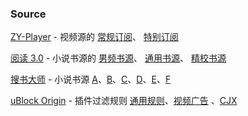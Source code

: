 ### Source

[ZY-Player](https://github.com/cuiocean/ZY-Player) - 视频源的 [常规订阅](https://cdn.jsdelivr.net/gh/LuanJian/awesome@dev/Source/files/zyplayer.json)、 [特别订阅](https://cdn.jsdelivr.net/gh/LuanJian/awesome@dev/Source/files/xzyplayer.json) 
  
[阅读 3.0](https://github.com/gedoor/legado) - 小说书源的 [男频书源](http://shuyuan.miaogongzi.net/shuyuan/1617406392.json)、 [通用书源](http://no-mystery.gitee.io/shuyuan/%E5%85%A8%E7%BD%91%E9%80%9A%E7%94%A8.json)、 [精校书源](http://no-mystery.gitee.io/shuyuan/%E7%B2%BE%E6%A0%A1%E4%B9%A6%E6%BA%90%E5%90%88%E9%9B%86.json) 

[搜书大师]() - 小说书源 [A](https://yuedu.xiu2.xyz/shuyuan)、[B](https://moonbegonia.github.io/Source/yuedu/audio.json)、[C](http://shuyuan.miaogongzi.net/shuyuan/1626735129.json)、[D](http://shuyuan.miaogongzi.net/shuyuan/1626735129.json)、[E](https://cdn.jsdelivr.net/gh/yeyulingfeng01/yuedu.github.io@1.1/202003.txt)、[F](https://cdn.jsdelivr.net/gh/yeyulingfeng01/yuedu.github.io/yeudu3.0-202005.json)

[uBlock Origin](https://github.com/gorhill/uBlock) - 插件过滤规则 [通用规则](https://cdn.jsdelivr.net/gh/xinggsf/Adblock-Plus-Rule@master/rule.txt)、[视频广告](https://cdn.jsdelivr.net/gh/LuanJian/awesome@dev/Source/files/mv.txt) 、[CJX](https://github.com/cjx82630/cjxlist)
